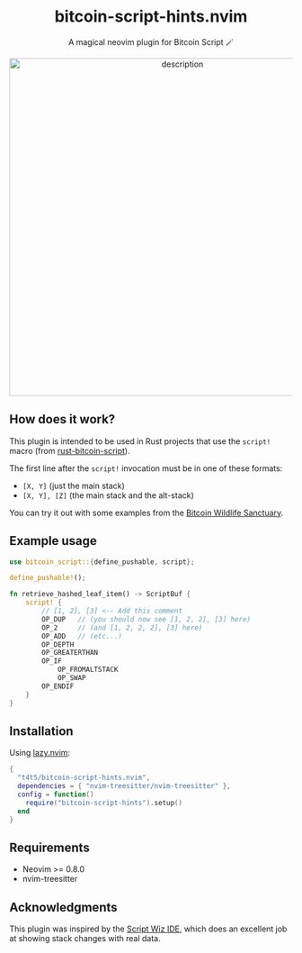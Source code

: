 <h1 align="center">
bitcoin-script-hints.nvim
</h1>

<p align="center">
A magical neovim plugin for Bitcoin Script 🪄
</p>

<p align="center">
<img src="https://github.com/user-attachments/assets/d97f21dd-2e50-4dba-b854-952969a3ad4d" width="600" alt="description">
</p>

## How does it work?
This plugin is intended to be used in Rust projects that use the `script!` macro (from [rust-bitcoin-script](https://github.com/Bitcoin-Wildlife-Sanctuary/rust-bitcoin-script)).

The first line after the `script!` invocation must be in one of these formats:
- `[X, Y]` (just the main stack)
- `[X, Y], [Z]` (the main stack and the alt-stack)

You can try it out with some examples from the [Bitcoin Wildlife Sanctuary](https://github.com/Bitcoin-Wildlife-Sanctuary).

## Example usage

```rust
use bitcoin_script::{define_pushable, script};

define_pushable!();

fn retrieve_hashed_leaf_item() -> ScriptBuf {
    script! {
        // [1, 2], [3] <-- Add this comment
        OP_DUP   // (you should now see [1, 2, 2], [3] here)
        OP_2     // (and [1, 2, 2, 2], [3] here)
        OP_ADD   // (etc...)
        OP_DEPTH
        OP_GREATERTHAN
        OP_IF
            OP_FROMALTSTACK
            OP_SWAP
        OP_ENDIF
    }
}
```

## Installation

Using [lazy.nvim](https://github.com/folke/lazy.nvim):
```lua
{
  "t4t5/bitcoin-script-hints.nvim",
  dependencies = { "nvim-treesitter/nvim-treesitter" },
  config = function()
    require("bitcoin-script-hints").setup()
  end
}
```

## Requirements
- Neovim >= 0.8.0
- nvim-treesitter

## Acknowledgments

This plugin was inspired by the [Script Wiz IDE](https://ide.scriptwiz.app), which does an excellent job at showing stack changes with real data.
